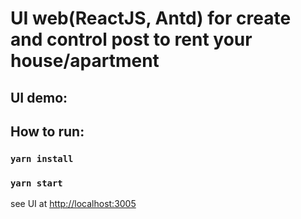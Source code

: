 # UI web(ReactJS, Antd) for create and control post to rent your house/apartment 

## UI demo:

## How to run:

### `yarn install`

### `yarn start`

see UI at [http://localhost:3005](http://localhost:3005)
